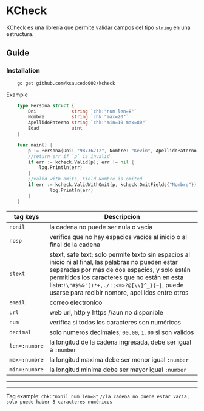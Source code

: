 # KCheck 
KCheck es una librería que permite validar campos del tipo `string` en una estructura.

## Guide
### Installation
```bach
    go get github.com/ksaucedo002/kcheck
```

Example
```go 
    type Persona struct {
        Dni             string `chk:"num len=8"`
        Nombre          string `chk:"max=20"`
        ApellidoPaterno string `chk:"min=10 max=80"`
        Edad            uint
    }

    func main() {
        p := Persona{Dni: "98736712", Nombre: "Kevin", ApellidoPaterno: "Saucedo", Edad: 23}
        //return err if `p` is invalid
        if err := kcheck.Valid(p); err != nil {
            log.Println(err)
        }
        //valid with omits, Field Nombre is omited
        if err := kcheck.ValidWithOmit(p, kcheck.OmitFields{"Nombre"}); err != nil {
                log.Println(err)
        }
    }
```

| tag keys  | Descripcion|
| ---- | ---------- |
|`nonil`| la cadena no puede ser nula o vacia|
| `nosp` | verifica que no hay espacios vacíos al inicio o al final de la cadena|
| `stext`| stext, safe text; solo permite texto sin espacios al inicio ni al final, las palabras no pueden estar separadas por más de dos espacios, y solo están permitidos los caracteres que no están en esta lista:`!\"#$%&'()*+,./:;<=>?@[\\]^_}{~\|`, puede usarse para recibir nombre, apellidos entre otros
| `email` | correo electronico |
| `url` | web url, http y https //aun no disponible|
| `num` | verifica si todos los caracteres son numéricos |
| `decimal` | solo numeros decimales; `00.00`, `1.00` si son validos |
| `len=:numbre` | la longitud de la cadena ingresada, debe ser igual a `:number` |
| `max=:numbre` | la longitud maxima debe ser menor igual `:number` |
| `min=:numbre` | la longitud minima debe ser mayor igual `:number` |
--------------------------------------------------------------------------------------------
--------------------------------------------------------------------------------------------
Tag example: `chk:"nonil num len=8"` `//la cadena no puede estar vacía, solo puede haber 8 caracteres numéricos`